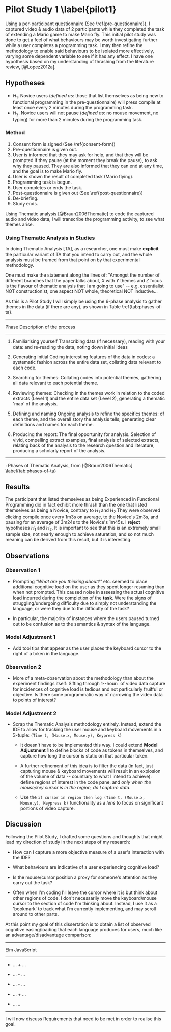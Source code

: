 # Pilot Study 1 \label{pilot1}

Using a per-participant questionnaire (See \ref{pre-questionnaire}), I captured video
& audio data of 2 participants while they completed the task of extending a
Mario game to make Mario fly. This initial pilot study was done to get a feel of
what behaviours may be worth investigating further while a user completes a
programming task.  I may then refine the methodology to enable said behaviours
to be isolated more effectively, varying some dependent variable to see if it
has any effect. I have one hypothesis based on my understanding of thrashing
from the literature review, [@Lopez2012a].

## Hypotheses

* $H_1$. Novice users (*defined as*: those that list themselves as being new to
  functional programming in the pre-questionnaire)
  will press compile at least once every 2 minutes during the programming task.
* $H_2$. Novice users will not pause (*defined as:* no mouse movement, no
  typing) for more than 2 minutes during the programming task.

### Method

1. Consent form is signed (See \ref{consent-form})
2. Pre-questionnaire is given out.
3. User is informed that they may ask for help, and that they will
   be prompted if they pause (at the moment they break the pause), to ask why they
   paused. They are also informed that they can end at any time, and the goal is
   to make Mario fly.
4. User is shown the result of completed task (Mario flying).
4. Programming task is begun.
5. User completes or ends the task.
6. Post-questionnaire is given out (See \ref{post-questionnaire})
7. De-briefing.
8. Study ends.

Using Thematic analysis [@Braun2006Thematic] to code the captured audio and
video data, I will transcribe the programming activity, to see what themes
arise. 

### Using Thematic Analysis in Studies

In doing Thematic Analysis [TA], as a researcher, one must make **explicit** the
particular variant of TA that you intend to carry out, and the whole analysis
must be framed from that point on by that experimental methodology.

One must make the statement along the lines of: "Amongst the number of different
branches that the paper talks about, *X* with *Y* themes and *Z* focus is the
flavour of thematic analysis that I am going to use" -- e.g. essentialist NOT
constructionist, one aspect NOT whole, theoretical NOT inductive...

As this is a Pilot Study I will simply be using the 6-phase analysis to gather
themes in the data (if there are any), as shown in Table \ref{tab:phases-of-ta}.

  ----------------------------------------------------------------------
  Phase                       Description of the process
  --------------------------- ------------------------------------------
  1. Familiarising yourself   Transcribing data (if necessary), reading
  with your data:             and re-reading the data, noting down
                              initial ideas

  2. Generating initial       Coding interesting features of the data in
  codes:                      a systematic fashion across the entire
                              data set, collating data relevant to each
                              code.

  3. Searching for themes:    Collating codes into potential themes,
                              gathering all data relevant to each
                              potential theme.

  4. Reviewing themes:        Checking in the themes work in relation to
                              the coded extracts (Level 1) and the
                              entire data set (Level 2), generating a
                              thematic 'map' of the analysis.

  5. Defining and naming      Ongoing analysis to refine the specifics
  themes:                     of each theme, and the overall story the
                              analysis tells; generating clear
                              definitions and names for each theme.

  6. Producing the report:    The final opportunity for analysis.
                              Selection of vivid, compelling extract
                              examples, final analysis of selected
                              extracts, relating back of the analysis to
                              the research question and literature,
                              producing a scholarly report of the
                              analysis.
  ----------------------------------------------------------------------

  : Phases of Thematic Analysis, from [@Braun2006Thematic]
  \label{tab:phases-of-ta}

## Results

The participant that listed themselves as being Experienced in Functional
Programming did in fact exhibit more thrash than the one that listed themselves
as being a Novice, contrary to $H_1$ and $H_2$ They were observed clicking
compile once every 1m3s on average, to the Novice's 2m3s, and pausing for an
average of 3m24s to the Novice's 1m45s. I **reject** hypotheses $H_1$ and $H_2$.
It is important to see that this is an extremely small sample size, not nearly
enough to achieve saturation, and so not much meaning can be derived from this
result, but it is interesting.

## Observations

### Observation 1

* Prompting *"What are you thinking about?"* etc. seemed to place additional
  cognitive load on the user as they spent longer resuming than when not
  prompted. This caused noise in assessing the actual cognitive load incurred
  during the completion of the **task**. Were the signs of struggling/undergoing
  difficulty due to simply not understanding the language, or were they due to
  the difficulty of the task?

* In particular, the majority of instances where the users paused turned out to
  be confusion as to the semantics & syntax of the language.

### Model Adjustment 1

* Add tool tips that appear as the user places the keyboard cursor to the right
  of a token in the language.

### Observation 2

* More of a meta-observation about the methodology than about the experiment
  findings itself: Sifting through 1--hour+ of video data capture for incidences
  of cognitive load is tedious and not particularly fruitful or objective. Is
  there some programmatic way of narrowing the
  video data to points of interest?

### Model Adjustment 2

* Scrap the Thematic Analysis methodology entirely. Instead, extend the IDE to
  allow for tracking the user mouse and keyboard movements in a 3-tuple: `(Time
  t, (Mouse.x, Mouse.y), Keypress k)`
  
    * It doesn't have to be implemented this way. I could extend **Model
      Adjustment 1** to define blocks of code as tokens in themselves, and
      capture how long the cursor is static on that particular token.
      
    * A further refinement of this idea is to filter the data (in
      fact, just capturing mouse & keyboard movements will result in an
      explosion of the volume of data -- countrary to what I intend to achieve):
      define regions of interest in the code pane, and *only when the mouse/key
      cursor is in the region, do I capture data*. 
      
    * Use the `if cursor in region then log (Time t, (Mouse.x, Mouse.y), Keypress
      k)` functionality as a *lens* to focus on significant portions of video
      capture.

## Discussion

Following the Pilot Study, I drafted some questions and thoughts that might lead
my direction of study in the next steps of my research:

* How can I capture a more objective measure of a user's interaction with the
  IDE?

* What behaviours are indicative of a user experiencing cognitive load?

* Is the mouse/cursor position a proxy for someone's attention as they carry out
  the task?

* Often when I'm coding I'll leave the cursor where it is but think about other
  regions of code. I don't necessarily move the keyboard/mouse cursor to the
  section of code I'm thinking about. Instead, I use it as a 'bookmark' to track
  what I'm currently implementing, and may scroll around to other parts.

At this point my goal of this dissertation is to obtain a list of observed
cognitive easing/loading that each language produces for users, much like an
advantage/disadvantage comparison:

----------- ------------
Elm         JavaScript
----------- ------------
+ ...       + ...

+ ...       - ...

- ...       - ...

- ...       + ...

+ ...       _
----------- ------------

I will now discuss Requirements that need to be met in order to realise this
goal.
